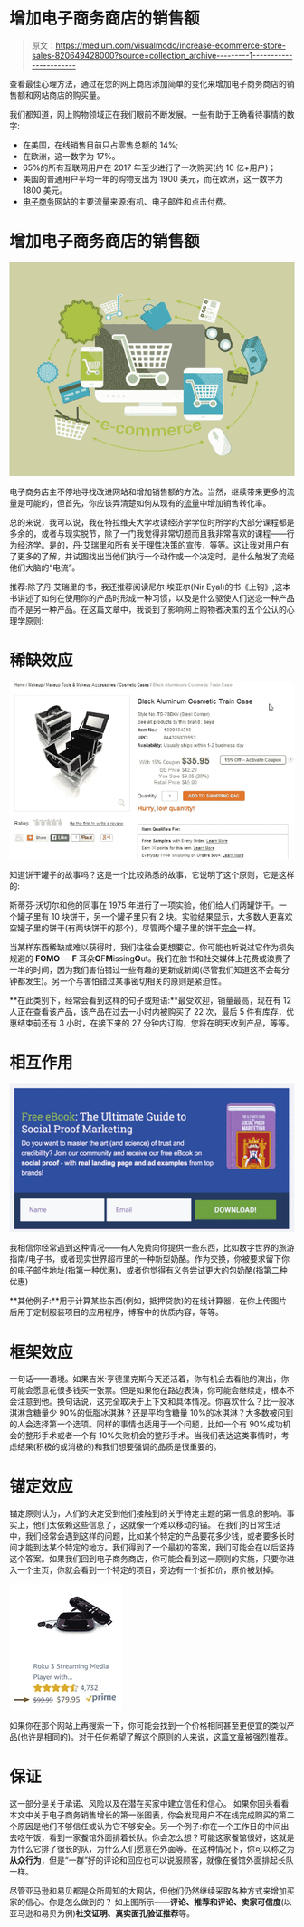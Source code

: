# 增加电子商务商店的销售额

> 原文：<https://medium.com/visualmodo/increase-ecommerce-store-sales-820649428000?source=collection_archive---------1----------------------->

查看最佳心理方法，通过在您的网上商店添加简单的变化来增加电子商务商店的销售额和网站商店的购买量。

我们都知道，网上购物领域正在我们眼前不断发展。一些有助于正确看待事情的数字:

*   在美国，在线销售目前只占零售总额的 14%;
*   在欧洲，这一数字为 17%。
*   65%的所有互联网用户在 2017 年至少进行了一次购买(约 10 亿+用户)；
*   美国的普通用户平均一年的购物支出为 1900 美元，而在欧洲，这一数字为 1800 美元。
*   [电子商务](https://visualmodo.com/)网站的主要流量来源:有机、电子邮件和点击付费。

# 增加电子商务商店的销售额

![](img/188723771ded82401bf52295ead517b7.png)

电子商务店主不停地寻找改进网站和增加销售额的方法。当然，继续带来更多的流量是可能的，但首先，你应该弄清楚如何从现有的[流量](https://visualmodo.com/)中增加销售转化率。

总的来说，我可以说，我在特拉维夫大学攻读经济学学位时所学的大部分课程都是多余的，或者与现实脱节，除了一门我觉得非常切题而且我非常喜欢的课程——行为经济学。是的，丹·艾瑞里和所有关于理性决策的宣传，等等。这让我对用户有了更多的了解，并试图找出当他们执行一个动作或一个决定时，是什么触发了流经他们大脑的“电流”。

推荐:除了丹·艾瑞里的书，我还推荐阅读尼尔·埃亚尔(Nir Eyal)的书《上钩》,这本书讲述了如何在使用你的产品时形成一种习惯，以及是什么驱使人们迷恋一种产品而不是另一种产品。在这篇文章中，我谈到了影响网上购物者决策的五个公认的心理学原则:

# 稀缺效应

![](img/a843d7a93db647cf38634c1e602323d3.png)

知道饼干罐子的故事吗？这是一个比较熟悉的故事，它说明了这个原则，它是这样的:

斯蒂芬·沃切尔和他的同事在 1975 年进行了一项实验，他们给人们两罐饼干。一个罐子里有 10 块饼干，另一个罐子里只有 2 块。实验结果显示，大多数人更喜欢空罐子里的饼干(有两块饼干的那个)，尽管两个罐子里的饼干[完全](https://en.wikipedia.org/wiki/Scarcity_(social_psychology))一样。

当某样东西稀缺或难以获得时，我们往往会更想要它。你可能也听说过它作为损失规避的 **FOMO** — **F** 耳朵**O**F**M**issing**O**ut。我们在脸书和社交媒体上花费或浪费了一半的时间，因为我们害怕错过一些有趣的更新或新闻(尽管我们知道这不会每分钟都发生)。另一个与害怕错过某事密切相关的原则是紧迫性。

**在此类别下，经常会看到这样的句子或短语:**最受欢迎，销量最高，现在有 12 人正在查看该产品，该产品在过去一小时内被购买了 22 次，最后 5 件有库存，优惠结束前还有 3 小时，在接下来的 27 分钟内订购，您将在明天收到产品，等等。

# 相互作用

![](img/1f5cbbcb0610981ecabf5d87c69b38f2.png)

我相信你经常遇到这种情况——有人免费向你提供一些东西，比如数字世界的旅游指南/电子书，或者现实世界超市里的一种新型奶酪。作为交换，你被要求留下你的电子邮件地址(指第一种优惠)，或者你觉得有义务尝试更大的[包](https://visualmodo.com/)奶酪(指第二种优惠)

**其他例子:**用于计算某些东西(例如，抵押贷款)的在线计算器，在你上传图片后用于定制服装项目的应用程序，博客中的优质内容，等等。

# 框架效应

一句话——语境。如果吉米·亨德里克斯今天还活着，你有机会去看他的演出，你可能会愿意花很多钱买一张票。但是如果他在路边表演，你可能会继续走，根本不会注意到他。换句话说，这完全取决于上下文和具体情况。你喜欢什么？比一般冰淇淋含糖量少 90%的低脂冰淇淋？还是平均含糖量 10%的冰淇淋？大多数被问到的人会选择第一个选项。同样的事情也适用于一个问题，比如一个有 90%成功机会的整形手术或者一个有 10%失败机会的整形手术。当我们表达这类事情时，考虑结果(积极的或消极的)和我们想要强调的品质是很重要的。

# 锚定效应

锚定原则认为，人们的决定受到他们接触到的关于特定主题的第一信息的影响。事实上，他们太依赖这些信息了，这就像一个难以移动的锚。
在我们的日常生活中，我们经常会遇到这样的问题，比如某个特定的产品要花多少钱，或者要多长时间才能到达某个特定的地方。我们得到了一个最初的答案，我们可能会在以后坚持这个答案。如果我们回到电子商务商店，你可能会看到这一原则的实施，只要你进入一个主页，你就会看到一个特定的项目，旁边有一个折扣价，原价被划掉。

![](img/68b71c2b903ab60dab804a9448adf707.png)

如果你在那个网站上再搜索一下，你可能会找到一个价格相同甚至更便宜的类似产品(也许是相同的)。对于任何希望了解这个原则的人来说，[这篇文章](https://www.jeremysaid.com/blog/anchoring-effect-power-conversion-optimization/)被强烈推荐。

# 保证

这一部分是关于承诺、风险以及在潜在买家中建立信任和信心。
如果你回头看看本文中关于电子商务销售增长的第一张图表，你会发现用户不在线完成购买的第二个原因是他们不够信任或认为它不够安全。另一个例子:你在一个工作日的中间出去吃午饭，看到一家餐馆外面排着长队。你会怎么想？可能这家餐馆很好，这就是为什么它排了很长的队，为什么人们愿意在外面等。在这种情况下，你可以称之为**从众行为**，但是“一群”好的评论和回应也可以说服顾客，就像在餐馆外面排起长队一样。

尽管亚马逊和易贝都是众所周知的大网站，但他们仍然继续采取各种方式来增加买家的信心。你是怎么做到的？
如上图所示——**评论、推荐和评论、卖家可信度**(以亚马逊和易贝为例)**社交证明、真实面孔验证推荐**等。